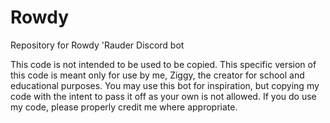 # Rowdy
Repository for Rowdy 'Rauder Discord bot

This code is not intended to be used to be copied. This specific version of this code is meant only for use by me, Ziggy, the creator for school and educational purposes.
You may use this bot for inspiration, but copying my code with the intent to pass it off as your own is not allowed. If you do use my code, please properly credit me where appropriate.
